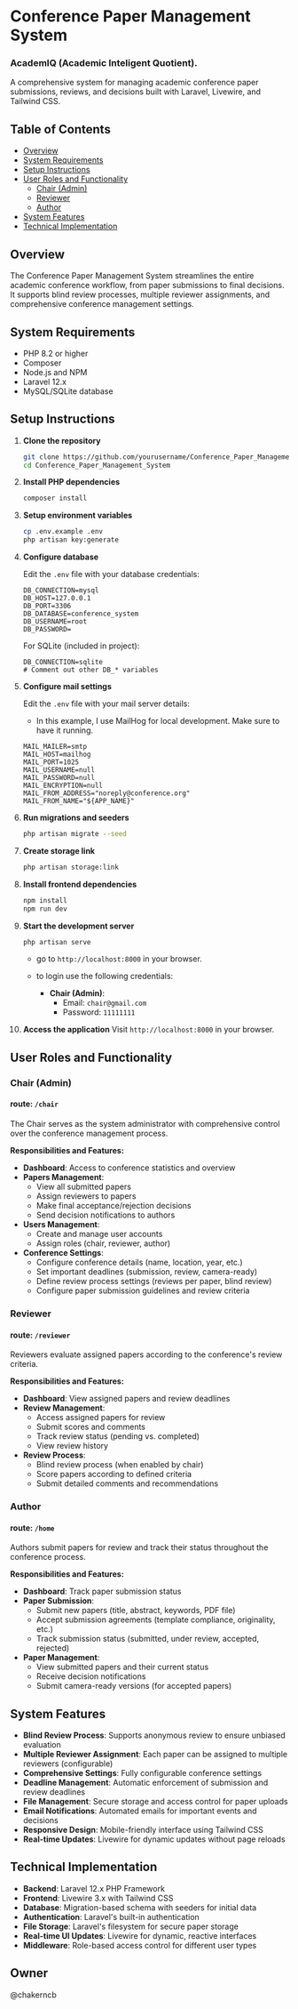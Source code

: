 # Conference Paper Management System

 ### AcademIQ (Academic Inteligent Quotient).
A comprehensive system for managing academic conference paper submissions, reviews, and decisions built with Laravel, Livewire, and Tailwind CSS.

## Table of Contents

- [Overview](#overview)
- [System Requirements](#system-requirements)
- [Setup Instructions](#setup-instructions)
- [User Roles and Functionality](#user-roles-and-functionality)
  - [Chair (Admin)](#chair-admin)
  - [Reviewer](#reviewer)
  - [Author](#author)
- [System Features](#system-features)
- [Technical Implementation](#technical-implementation)

## Overview

The Conference Paper Management System streamlines the entire academic conference workflow, from paper submissions to final decisions. It supports blind review processes, multiple reviewer assignments, and comprehensive conference management settings.

## System Requirements

- PHP 8.2 or higher
- Composer
- Node.js and NPM
- Laravel 12.x
- MySQL/SQLite database

## Setup Instructions

1. **Clone the repository**

   ```bash
   git clone https://github.com/yourusername/Conference_Paper_Management_System.git
   cd Conference_Paper_Management_System
   ```

2. **Install PHP dependencies**

   ```bash
   composer install
   ```

3. **Setup environment variables**

   ```bash
   cp .env.example .env
   php artisan key:generate
   ```

4. **Configure database**
   
   Edit the `.env` file with your database credentials:

   ```env
   DB_CONNECTION=mysql
   DB_HOST=127.0.0.1
   DB_PORT=3306
   DB_DATABASE=conference_system
   DB_USERNAME=root
   DB_PASSWORD=
   ```
   
   For SQLite (included in project):

   ```env
   DB_CONNECTION=sqlite
   # Comment out other DB_* variables
   ```

5. **Configure mail settings**
   
   Edit the `.env` file with your mail server details:

   - In this example, I use MailHog for local development. Make sure to have it running.

   ```env
   MAIL_MAILER=smtp
   MAIL_HOST=mailhog
   MAIL_PORT=1025
   MAIL_USERNAME=null
   MAIL_PASSWORD=null
   MAIL_ENCRYPTION=null
   MAIL_FROM_ADDRESS="noreply@conference.org"
   MAIL_FROM_NAME="${APP_NAME}"
   ```

6. **Run migrations and seeders**

   ```bash
   php artisan migrate --seed
   ```

7. **Create storage link**

   ```bash
   php artisan storage:link
   ```

8. **Install frontend dependencies**

   ```bash
   npm install
   npm run dev
   ```

9. **Start the development server**

   ```bash
   php artisan serve
   ```

   - go to `http://localhost:8000` in your browser.
   
   - to login use the following credentials:
     - **Chair (Admin)**: 
       - Email: `chair@gmail.com`
       - Password: `11111111`

10. **Access the application**
    Visit `http://localhost:8000` in your browser.

## User Roles and Functionality

### Chair (Admin)

 #### route: `/chair`

The Chair serves as the system administrator with comprehensive control over the conference management process.

**Responsibilities and Features:**

- **Dashboard**: Access to conference statistics and overview
- **Papers Management**:
  - View all submitted papers
  - Assign reviewers to papers
  - Make final acceptance/rejection decisions
  - Send decision notifications to authors
- **Users Management**:
  - Create and manage user accounts
  - Assign roles (chair, reviewer, author)
- **Conference Settings**:
  - Configure conference details (name, location, year, etc.)
  - Set important deadlines (submission, review, camera-ready)
  - Define review process settings (reviews per paper, blind review)
  - Configure paper submission guidelines and review criteria

### Reviewer

#### route: `/reviewer`

Reviewers evaluate assigned papers according to the conference's review criteria.

**Responsibilities and Features:**

- **Dashboard**: View assigned papers and review deadlines
- **Review Management**:
  - Access assigned papers for review
  - Submit scores and comments
  - Track review status (pending vs. completed)
  - View review history
- **Review Process**:
  - Blind review process (when enabled by chair)
  - Score papers according to defined criteria
  - Submit detailed comments and recommendations

### Author

#### route: `/home`

Authors submit papers for review and track their status throughout the conference process.

**Responsibilities and Features:**

- **Dashboard**: Track paper submission status
- **Paper Submission**:
  - Submit new papers (title, abstract, keywords, PDF file)
  - Accept submission agreements (template compliance, originality, etc.)
  - Track submission status (submitted, under review, accepted, rejected)
- **Paper Management**:
  - View submitted papers and their current status
  - Receive decision notifications
  - Submit camera-ready versions (for accepted papers)

## System Features

- **Blind Review Process**: Supports anonymous review to ensure unbiased evaluation
- **Multiple Reviewer Assignment**: Each paper can be assigned to multiple reviewers (configurable)
- **Comprehensive Settings**: Fully configurable conference settings
- **Deadline Management**: Automatic enforcement of submission and review deadlines
- **File Management**: Secure storage and access control for paper uploads
- **Email Notifications**: Automated emails for important events and decisions
- **Responsive Design**: Mobile-friendly interface using Tailwind CSS
- **Real-time Updates**: Livewire for dynamic updates without page reloads

## Technical Implementation

- **Backend**: Laravel 12.x PHP Framework
- **Frontend**: Livewire 3.x with Tailwind CSS
- **Database**: Migration-based schema with seeders for initial data
- **Authentication**: Laravel's built-in authentication
- **File Storage**: Laravel's filesystem for secure paper storage
- **Real-time UI Updates**: Livewire for dynamic, reactive interfaces
- **Middleware**: Role-based access control for different user types

## Owner 
@chakerncb 
